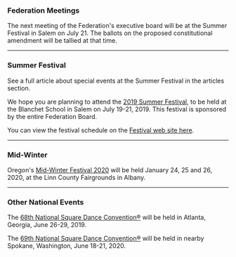 ### Federation Meetings

The next meeting of the Federation's executive board will be at the Summer Festival in Salem on July 21.  The ballots on the proposed constitutional amendment will be tallied at that time.

----

### Summer Festival

See a full article about special events at the Summer Festival in the articles section.

We hope you are planning to attend
the [2019 Summer Festival](http://2019.oregonsummerfestival.org), to be held at the Blanchet School in Salem on July 19-21, 2019.  This festival is sponsored by the entire Federation Board.

You can view the festival schedule on the
[Festival web site here](http://2019.oregonsummerfestival.org/Schedule.php).

----

### Mid-Winter

Oregon's [Mid-Winter Festival 2020](http://midwinterfestival.com) will be held January 24, 25 and 26, 2020, at the Linn County Fairgrounds in Albany.

---

### Other National Events

The [68th National Square Dance Convention&reg;](https://www.68nsdc.com/) will be held in Atlanta, Georgia, June 26-29, 2019.

The [69th National Square Dance Convention&reg;](https://www.69nsdc.com/) will be held in nearby Spokane, Washington, June 18-21, 2020.

